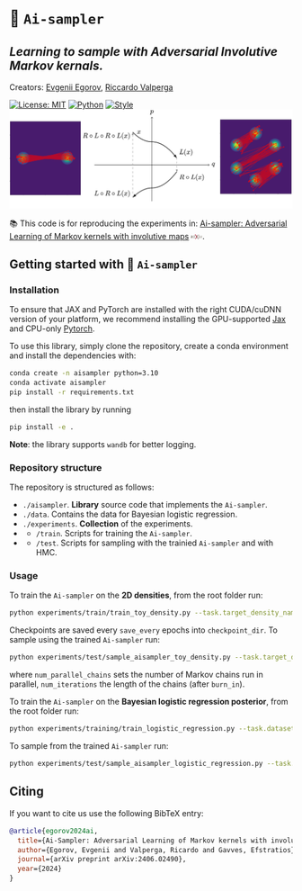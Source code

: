 # 🚀 `Ai-sampler`

## *Learning to sample with Adversarial Involutive Markov kernals.*

Creators: [Evgenii Egorov](https://github.com/evgenii-egorov), [Riccardo Valperga](https://twitter.com/RValperga)

[![License: MIT](https://img.shields.io/badge/License-MIT-purple)](https://opensource.org/licenses/MIT)
[![Python](https://img.shields.io/badge/python-3.10+-blue.svg)](https://www.python.org/downloads/release/python-390/)
[![Style](https://img.shields.io/badge/code%20style-black-000000)](https://github.com/psf/black)
![Schema](assets/fig_1.png)

<!-- <div style="display: flex; flex-direction: row; align-items: flex-start;">
  <img src="assets/jumps_mog2.png" alt="Another Figure" style="width: 25%; margin-right: 10px;">
  <img src="assets/time-reversibility.png" alt="Schema" style="width: 36%; margin-right: 10px;">
  <img src="assets/jumps_mog6.png" alt="Another Figure" style="width: 25%; margin-right: 10px;">
</div> -->

📚 This code is for reproducing the experiments in:  [Ai-sampler: Adversarial Learning of Markov kernels with involutive maps](https://arxiv.org/abs/2406.02490) <img src="assets/arxiv.png" width=20px>.

## Getting started with 🚀 `Ai-sampler`

### Installation

To ensure that JAX and PyTorch are installed with the right CUDA/cuDNN version of your platform, we recommend installing the GPU-supported [Jax](https://jax.readthedocs.io/en/latest/installation.html) and CPU-only [Pytorch](https://pytorch.org/get-started/locally/).


To use this library, simply clone the repository, create a conda environment and install the dependencies with:

```bash
conda create -n aisampler python=3.10
conda activate aisampler
pip install -r requirements.txt
```
then install the library by running

```bash
pip install -e .
```

**Note**: the library supports `wandb` for better logging.

### Repository structure

The repository is structured as follows:

- `./aisampler`. **Library** source code that implements the `Ai-sampler`. 
- `./data`. Contains the data for Bayesian logistic regression.
- `./experiments`. **Collection** of the experiments.
- - `/train`. Scripts for training the `Ai-sampler`.
- - `/test`. Scripts for sampling with the trainied `Ai-sampler` and with HMC.

### Usage

To train the `Ai-sampler` on the **2D densities**, from the root folder run:

```bash
python experiments/train/train_toy_density.py --task.target_density_name=hamiltonian_mog2  --task.train.num_epochs=51 --task.checkpoint.checkpoint_dir=./checkpoints --task.checkpoint.save_every=50
```
Checkpoints are saved every `save_every` epochs into `checkpoint_dir`. To sample using the trained `Ai-sampler` run:

```bash
python experiments/test/sample_aisampler_toy_density.py --task.target_density_name=hamiltonian_mog2 --task.checkpoint.checkpoint_dir=./checkpoints --task.checkpoint.checkpoint_epoch=50 --task.num_parallel_chains=10 --task.num_iterations=1000 --task.burn_in=100
```
where `num_parallel_chains` sets the number of Markov chains run in parallel, `num_iterations` the length of the chains (after `burn_in`).

To train the `Ai-sampler` on the **Bayesian logistic regression posterior**, from the root folder run:

```bash
python experiments/training/train_logistic_regression.py --task.dataset_name=Heart  --task.train.num_epochs=200 --task.checkpoint.checkpoint_dir=./checkpoints --task.checkpoints.save_every=50
```

To sample from the trained `Ai-sampler` run:

```bash
python experiments/test/sample_aisampler_logistic_regression.py --task.dataset_name=Heart --task.checkpoint.checkpoint_dir=./checkpoints --task.checkpoint.checkpoint_epoch=400 --task.num_parallel_chains=10 --task.num_iterations=1000 --task.burn_in=100
```


## Citing

If you want to cite us use the following BibTeX entry:

```bibtex
@article{egorov2024ai,
  title={Ai-Sampler: Adversarial Learning of Markov kernels with involutive maps},
  author={Egorov, Evgenii and Valperga, Ricardo and Gavves, Efstratios},
  journal={arXiv preprint arXiv:2406.02490},
  year={2024}
}
```